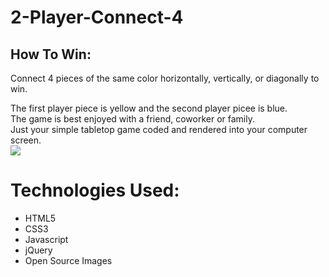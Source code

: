# 2-Player-Connect-4
<h2>How To Win:</h2>
<p>Connect 4 pieces of the same color horizontally, vertically, or diagonally to win.</p>
The first player piece is yellow and the second player picee is blue. <br>
The game is best enjoyed with a friend, coworker or family. <br>
Just your simple tabletop game coded and rendered into your computer screen. <br>
<img src="https://i.imgur.com/4Hh98Sk.png">



<h1>Technologies Used:</h1>
<ul>
    <li>HTML5</li>
    <li>CSS3</li>
    <li>Javascript</li>
    <li>jQuery</li>
    <li>Open Source Images</li>
</ul>